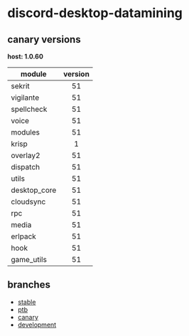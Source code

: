 # discord-desktop-datamining

## canary versions

**host: 1.0.60**

| module | version |
| ------ | :-----: |
| sekrit | 51 |
| vigilante | 51 |
| spellcheck | 51 |
| voice | 51 |
| modules | 51 |
| krisp | 1 |
| overlay2 | 51 |
| dispatch | 51 |
| utils | 51 |
| desktop_core | 51 |
| cloudsync | 51 |
| rpc | 51 |
| media | 51 |
| erlpack | 51 |
| hook | 51 |
| game_utils | 51 |

## branches

- [stable](https://github.com/OpenAsar/discord-desktop-datamining/tree/stable)
- [ptb](https://github.com/OpenAsar/discord-desktop-datamining/tree/ptb)
- [canary](https://github.com/OpenAsar/discord-desktop-datamining/tree/canary)
- [development](https://github.com/OpenAsar/discord-desktop-datamining/tree/development)
